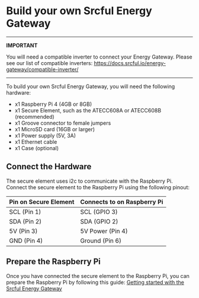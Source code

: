 # Build your own Srcful Energy Gateway

---
**IMPORTANT**

You will need a compatible inverter to connect your Energy Gateway. Please see our list of compatible inverters: https://docs.srcful.io/energy-gateway/compatible-inverter/

---

To build your own Srcful Energy Gateway, you will need the following hardware:

- x1 Raspberry Pi 4 (4GB or 8GB)
- x1 Secure Element, such as the ATECC608A or ATECC608B (recommended)
- x1 Groove connector to female jumpers
- x1 MicroSD card (16GB or larger)
- x1 Power supply (5V, 3A)
- x1 Ethernet cable
- x1 Case (optional)

## Connect the Hardware

The secure element uses i2c to communicate with the Raspberry Pi. Connect the secure element to the Raspberry Pi using the following pinout:

| Pin on Secure Element | Connects to on Raspberry Pi |
| --------------------- | --------------------------- |
| SCL (Pin 1)           | SCL (GPIO 3)                |
| SDA (Pin 2)           | SDA (GPIO 2)                |
| 5V (Pin 3)            | 5V Power (Pin 4)            |
| GND (Pin 4)           | Ground (Pin 6)              |

## Prepare the Raspberry Pi

Once you have connected the secure element to the Raspberry Pi, you can prepare the Raspberry Pi by following this guide: [Getting started with the Srcful Energy Gateway](rak-hotspot-helium-iot-src-dual-mining.md)
